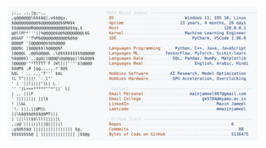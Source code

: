 <picture>
  <source srcset="https://raw.githubusercontent.com/mmazinjameel/mmazinjameel/main/dark_mode.svg?v=1743382307" media="(prefers-color-scheme: dark)">
  <img src="https://raw.githubusercontent.com/mmazinjameel/mmazinjameel/main/light_mode.svg?v=1743382307">
</picture>
